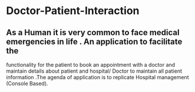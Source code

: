# Doctor-Patient-Interaction

## As a Human it is very common to face medical emergencies in life . An application to facilitate the
functionality for the patient to book an appointment with a doctor and maintain details about patient
and hospital/ Doctor to maintain all patient information .The agenda of application is to replicate
Hospital management (Console Based).
